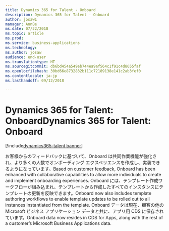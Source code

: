 ```yaml
---
title: Dynamics 365 for Talent - Onboard
description: Dynamics 365 for Talent - Onboard
author: josaw1
manager: AnnBe
ms.date: 07/22/2018
ms.topic: article
ms.prod: 
ms.service: business-applications
ms.technology: 
ms.author: josaw
audience: end-user
ms.translationtype: HT
ms.sourcegitcommit: db6bd454a549eb744ea9af564c1f91c4d8055faf
ms.openlocfilehash: 30bd66e8732832b111c72189138e141c2ab3fef0
ms.contentlocale: ja-jp
ms.lasthandoff: 09/12/2018

---
```


#  <a name="dynamics-365-for-talent-onboard"></a><span data-ttu-id="b64ee-103">Dynamics 365 for Talent: Onboard</span><span class="sxs-lookup"><span data-stu-id="b64ee-103">Dynamics 365 for Talent: Onboard</span></span>

[!include[dynamics365-talent banner](../../includes/dynamics365-talent.md)]



<span data-ttu-id="b64ee-104">お客様からのフィードバックに基づいて、Onboard は共同作業機能が強化され、より多くの人数でオンボーディング エクスペリエンスを作成し、実装できるようになっています。</span><span class="sxs-lookup"><span data-stu-id="b64ee-104">Based on customer feedback, Onboard has been enhanced with collaborative capabilities to allow more individuals to create and implement onboarding experiences.</span></span> <span data-ttu-id="b64ee-105">Onboard には、テンプレート作成ワークフローが組み込まれ、テンプレートから作成したすべてのインスタンスにテンプレートの更新を反映できます。</span><span class="sxs-lookup"><span data-stu-id="b64ee-105">Onboard now also includes template authoring workflows to enable template updates to be rolled out to all instances instantiated from the template.</span></span> <span data-ttu-id="b64ee-106">Onboard データは現在、顧客の他の Microsoft ビジネス アプリケーション データと共に、アプリ用 CDS に保存されています。</span><span class="sxs-lookup"><span data-stu-id="b64ee-106">Onboard data now resides in CDS for Apps, along with the rest of a customer’s Microsoft Business Applications data.</span></span> 


